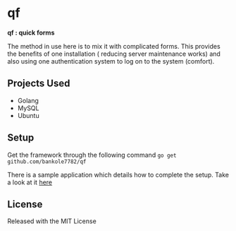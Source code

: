 # qf

__qf : quick forms__

The method in use here is to mix it with complicated forms. This provides the
benefits of one installation ( reducing server maintenance works) and also using
one authentication system to log on to the system (comfort).


## Projects Used

* Golang
* MySQL
* Ubuntu


## Setup

Get the framework through the following command
`go get github.com/bankole7782/qf`

There is a sample application which details how to complete the setup. Take a look at it [here](https://github.com/bankole7782/qf_example)

## License

Released with the MIT License
